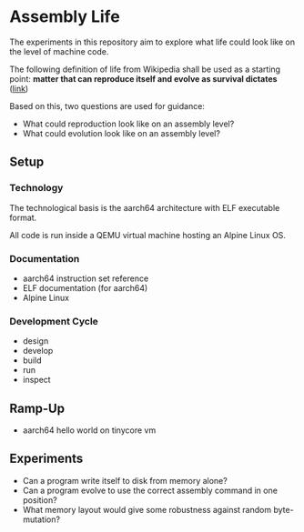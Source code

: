 # Assembly Life

The experiments in this repository aim to explore what life could look like on the level of machine
code.

The following definition of life from Wikipedia shall be used as a starting point:
**matter that can reproduce itself and evolve as survival dictates** ([link](https://en.wikipedia.org/wiki/Life#Definitions))

Based on this, two questions are used for guidance:
* What could reproduction look like on an assembly level?
* What could evolution look like on an assembly level?


## Setup

### Technology

The technological basis is the aarch64 architecture with ELF executable format.

All code is run inside a QEMU virtual machine hosting an Alpine Linux OS.


### Documentation

* aarch64 instruction set reference
* ELF documentation (for aarch64)
* Alpine Linux


### Development Cycle

* design
* develop
* build
* run
* inspect

## Ramp-Up

* aarch64 hello world on tinycore vm
  

## Experiments

* Can a program write itself to disk from memory alone?
* Can a program evolve to use the correct assembly command in one position?
* What memory layout would give some robustness against random byte-mutation?

